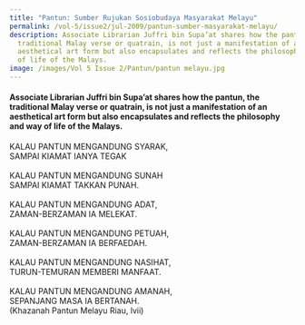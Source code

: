 ```yaml
---
title: "Pantun: Sumber Rujukan Sosiobudaya Masyarakat Melayu"
permalink: /vol-5/issue2/jul-2009/pantun-sumber-masyarakat-melayu/
description: Associate Librarian Juffri bin Supa’at shares how the pantun, the
  traditional Malay verse or quatrain, is not just a manifestation of an
  aesthetical art form but also encapsulates and reflects the philosophy and way
  of life of the Malays.
image: /images/Vol 5 Issue 2/Pantun/pantun melayu.jpg
---
```

#### Associate Librarian Juffri bin Supa’at shares how the pantun, the traditional Malay verse or quatrain, is not just a manifestation of an aesthetical art form but also encapsulates and reflects the philosophy and way of life of the Malays.

KALAU PANTUN MENGANDUNG SYARAK,<br>SAMPAI KIAMAT IANYA TEGAK<br><br>KALAU PANTUN MENGANDUNG SUNAH<br>SAMPAI KIAMAT TAKKAN PUNAH.<br><br>KALAU PANTUN MENGANDUNG ADAT,<br>ZAMAN-BERZAMAN IA MELEKAT.<br><br>
KALAU PANTUN MENGANDUNG PETUAH,<br>ZAMAN-BERZAMAN IA BERFAEDAH.<br><br>KALAU PANTUN MENGANDUNG NASIHAT,<br>TURUN-TEMURAN MEMBERI MANFAAT.<br><br>KALAU PANTUN MENGANDUNG AMANAH,<br>SEPANJANG MASA IA BERTANAH.<br>(Khazanah Pantun Melayu Riau, lvii)



